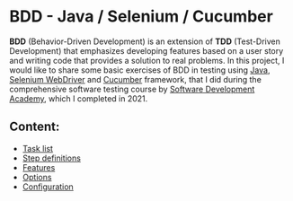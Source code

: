 # BDD - Java / Selenium / Cucumber
**BDD** (Behavior-Driven Development) is an extension of **TDD** (Test-Driven Development) that emphasizes developing features based on a user story and writing code that provides a solution to real problems. In this project, I would like to share some basic exercises of BDD in testing using [Java](https://docs.oracle.com/en/java), [Selenium WebDriver](https://www.selenium.dev/documentation/webdriver) and [Cucumber](https://cucumber.io/docs/cucumber) framework, that I did during the comprehensive software testing course by [Software Development Academy](https://sdacademy.pl), which I completed in 2021.

## Content:
* [Task list](https://github.com/jakubrylko/java-selenium-cucumber/blob/main/java-selenium-cucumber-tasks.pdf)
* [Step definitions]()
* [Features](https://github.com/jakubrylko/java-selenium-cucumber/tree/main/features)
* [Options]()
* [Configuration](https://github.com/jakubrylko/java-selenium-cucumber/blob/main/pom.xml)
